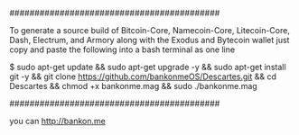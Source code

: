 ##########################################

To generate a source build of Bitcoin-Core, Namecoin-Core, Litecoin-Core, Dash, Electrum, and Armory along with the Exodus and Bytecoin wallet just copy and paste the following into a bash terminal as one line

$ sudo apt-get update && sudo apt-get upgrade -y && sudo apt-get install git -y && git clone https://github.com/bankonmeOS/Descartes.git && cd Descartes && chmod +x bankonme.mag && sudo ./bankonme.mag

##########################################

you can http://bankon.me
